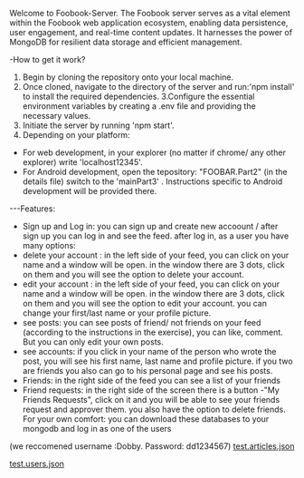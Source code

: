 Welcome to Foobook-Server.
The Foobook server serves as a vital element within the Foobook web application ecosystem, enabling data persistence, user engagement,
and real-time content updates. It harnesses the power of MongoDB for resilient data storage and efficient management.

-How to get it work?

1. Begin by cloning the repository onto your local machine.
2. Once cloned, navigate to the directory of the server and run:'npm install' to install the required dependencies.
3.Configure the essential environment variables by creating a .env file and providing the necessary values.
4. Initiate the server by running 'npm start'.
5. Depending on your platform:
- For web development, in your explorer (no matter if chrome/ any other explorer) write 'localhost12345'.
- For Android development, open the tepository: "FOOBAR.Part2" (in the details file) switch to the 'mainPart3' . Instructions specific to Android development will be provided there.


---Features:
- Sign up and Log in: you can sign up and create new accoount / after sign up you can log in and see the feed. 
after log in, as a user you have many options:
- delete your account : in the left side of your feed, you can click on your name and a window will be open. in the window there are 3 dots, click on them and you will see the option to delete your account.
- edit your account : in the left side of your feed, you can click on your name and a window will be open. in the window there are 3 dots, click on them and you will see the option to edit your account. you can change your first/last name or your profile picture.
- see posts: you can see posts of friend/ not friends on your feed (according to the instructions in the exercise), you can like, comment. But you can only edit your own posts.
- see accounts: if you click in your name of the person who wrote the post, you will see his first name, last name and profile picture. if you two are friends you also can go to his personal page and see his posts.
- Friends: in the right side of the feed you can see a list of your friends
- Friend requests: in the right side of the screen there is a button -"My Friends Requests", click on it and you will be able to see your friends request and approver them. you also have the option to delete friends.
For your own comfort:
you can download these databases to your mongodb and log in as one of the users

(we reccomened username :Dobby. Password: dd1234567)
[test.articles.json](https://github.com/PedutKliman/Server/files/15168247/test.articles.json)

[test.users.json](https://github.com/PedutKliman/Server/files/15168225/test.users.json)
